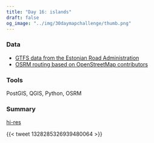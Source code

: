 ```yaml
---
title: "Day 16: islands"
draft: false
og_image: "../img/30daymapchallenge/thumb.png"
---
```

### Data
- [GTFS data from the Estonian Road Administration](https://www.mnt.ee/eng/public-transportation/public-transport-information-system)
- [OSRM routing based on OpenStreetMap contributors](https://www.openstreetmap.org/)

### Tools
PostGIS, QGIS, Python, OSRM

### Summary
[hi-res](https://tkardi.ee/writeup/img/30daymapchallenge/day-16-islands.png)

{{< tweet 1328285326939480064 >}}
